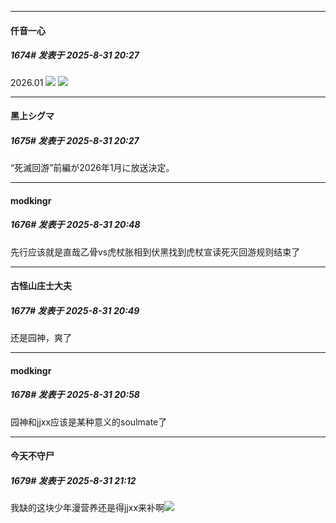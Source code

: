 ﻿
*****

####  仟音一心  
##### 1674#       发表于 2025-8-31 20:27

2026.01
<img src="https://p.sda1.dev/26/75c29b3399222422007440095637017c/image.jpg" referrerpolicy="no-referrer">
<img src="https://p.sda1.dev/26/3d9cfee850109b29f9071784f3167b89/image.jpg" referrerpolicy="no-referrer">

*****

####  黑上シグマ  
##### 1675#       发表于 2025-8-31 20:27

“死滅回游”前編が2026年1月に放送決定。


*****

####  modkingr  
##### 1676#       发表于 2025-8-31 20:48

先行应该就是直哉乙骨vs虎杖胀相到伏黑找到虎杖宣读死灭回游规则结束了

*****

####  古怪山庄士大夫  
##### 1677#       发表于 2025-8-31 20:49

还是园神，爽了


*****

####  modkingr  
##### 1678#       发表于 2025-8-31 20:58

园神和jjxx应该是某种意义的soulmate了


*****

####  今天不守尸  
##### 1679#       发表于 2025-8-31 21:12

我缺的这块少年漫营养还是得jjxx来补啊<img src="https://static.stage1st.com/image/smiley/face2017/067.png" referrerpolicy="no-referrer">

